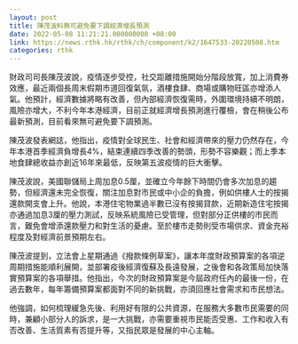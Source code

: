 ```yaml
---
layout: post
title: 陳茂波料無可避免要下調經濟增長預測
date: 2022-05-08 11:21:21.000000000 +08:00
link: https://news.rthk.hk/rthk/ch/component/k2/1647533-20220508.htm
categories: rthk
---
```


財政司司長陳茂波說，疫情逐步受控，社交距離措施開始分階段放寬，加上消費券效應，最近兩個長周末假期市道回復氣氛，酒樓食肆、商場或購物旺區亦增添人氣。他預計，經濟數據將略有改善，但內部經濟恢復需時，外圍環境持續不明朗，風險亦增大，不利今年本港經濟，目前正就經濟增長預測進行覆檢，會在稍後公布最新預測，目前看來無可避免要下調預測。

陳茂波發表網誌，他指出，疫情對全球民生、社會和經濟帶來的壓力仍然存在，今年本港首季經濟負增長4%，結束連續四季改善的勢頭，形勢不容樂觀；而上季本地食肆總收益亦創近16年來最低，反映第五波疫情的巨大衝擊。

陳茂波說，美國聯儲局上周加息0.5厘，並確立今年餘下時間仍會多次加息的趨勢，但經濟還未完全恢復，關注加息對市民或中小企的負擔，例如供樓人士的按揭還款開支會上升。他說，本港住宅物業過半數已沒有按揭貸款，近期新造住宅按揭亦通過加息3厘的壓力測試，反映系統風險已受管理，但對部分正供樓的市民而言，難免會增添還款壓力和對生活的憂慮。至於樓市走勢則受市場供求、資金充裕程度及對經濟前景預期左右。

陳茂波提到，立法會上星期通過《撥款條例草案》，讓本年度財政預算案的各項逆周期措施能順利展開，並部署疫後經濟復蘇及長遠發展，之後會和各政策局加快落實預算案的各項舉措。他指出，今次的財政預算案是今屆政府任內的最後一份，在過去數年，每年籌備預算案都面對不同的新挑戰，亦須回應社會需求和市民想法。

他強調，如何梳理緩急先後、利用好有限的公共資源，在服務大多數市民需要的同時，兼顧小部分人的訴求，是一大挑戰，亦需要重視市民能否受惠、工作和收入有否改善、生活質素有否提升等，又指民眾是發展的中心主軸。
